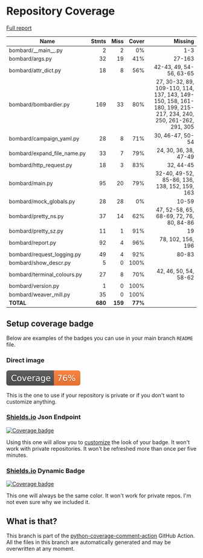 # Repository Coverage

[Full report](https://htmlpreview.github.io/?https://github.com/andgineer/bombard/blob/python-coverage-comment-action-data/htmlcov/index.html)

| Name                          |    Stmts |     Miss |   Cover |   Missing |
|------------------------------ | -------: | -------: | ------: | --------: |
| bombard/\_\_main\_\_.py       |        2 |        2 |      0% |       1-3 |
| bombard/args.py               |       32 |       19 |     41% |    27-163 |
| bombard/attr\_dict.py         |       18 |        8 |     56% |42-43, 49, 54-56, 63-65 |
| bombard/bombardier.py         |      169 |       33 |     80% |27, 30-32, 89, 109-110, 114, 137, 143, 149-150, 158, 161-180, 199, 215-217, 234, 240, 250, 261-262, 291, 305 |
| bombard/campaign\_yaml.py     |       28 |        8 |     71% |30, 46-47, 50-54 |
| bombard/expand\_file\_name.py |       33 |        7 |     79% |24, 30, 36, 38, 47-49 |
| bombard/http\_request.py      |       18 |        3 |     83% | 32, 44-45 |
| bombard/main.py               |       95 |       20 |     79% |32-40, 49-52, 85-86, 136, 138, 152, 159, 163 |
| bombard/mock\_globals.py      |       28 |       28 |      0% |     10-59 |
| bombard/pretty\_ns.py         |       37 |       14 |     62% |47, 52-58, 65, 68-69, 72, 76, 80, 84-86 |
| bombard/pretty\_sz.py         |       11 |        1 |     91% |        19 |
| bombard/report.py             |       92 |        4 |     96% |78, 102, 156, 196 |
| bombard/request\_logging.py   |       49 |        4 |     92% |     80-83 |
| bombard/show\_descr.py        |        5 |        0 |    100% |           |
| bombard/terminal\_colours.py  |       27 |        8 |     70% |42, 46, 50, 54, 58-62 |
| bombard/version.py            |        1 |        0 |    100% |           |
| bombard/weaver\_mill.py       |       35 |        0 |    100% |           |
|                     **TOTAL** |  **680** |  **159** | **77%** |           |


## Setup coverage badge

Below are examples of the badges you can use in your main branch `README` file.

### Direct image

[![Coverage badge](https://raw.githubusercontent.com/andgineer/bombard/python-coverage-comment-action-data/badge.svg)](https://htmlpreview.github.io/?https://github.com/andgineer/bombard/blob/python-coverage-comment-action-data/htmlcov/index.html)

This is the one to use if your repository is private or if you don't want to customize anything.

### [Shields.io](https://shields.io) Json Endpoint

[![Coverage badge](https://img.shields.io/endpoint?url=https://raw.githubusercontent.com/andgineer/bombard/python-coverage-comment-action-data/endpoint.json)](https://htmlpreview.github.io/?https://github.com/andgineer/bombard/blob/python-coverage-comment-action-data/htmlcov/index.html)

Using this one will allow you to [customize](https://shields.io/endpoint) the look of your badge.
It won't work with private repositories. It won't be refreshed more than once per five minutes.

### [Shields.io](https://shields.io) Dynamic Badge

[![Coverage badge](https://img.shields.io/badge/dynamic/json?color=brightgreen&label=coverage&query=%24.message&url=https%3A%2F%2Fraw.githubusercontent.com%2Fandgineer%2Fbombard%2Fpython-coverage-comment-action-data%2Fendpoint.json)](https://htmlpreview.github.io/?https://github.com/andgineer/bombard/blob/python-coverage-comment-action-data/htmlcov/index.html)

This one will always be the same color. It won't work for private repos. I'm not even sure why we included it.

## What is that?

This branch is part of the
[python-coverage-comment-action](https://github.com/marketplace/actions/python-coverage-comment)
GitHub Action. All the files in this branch are automatically generated and may be
overwritten at any moment.